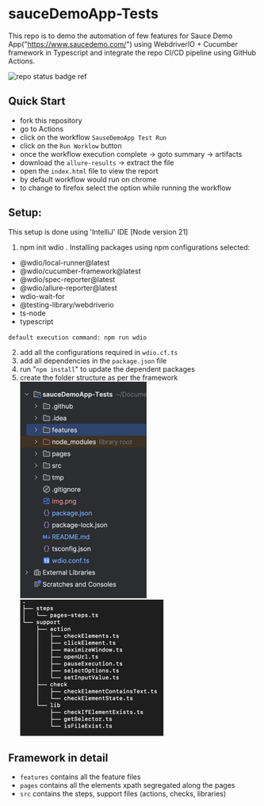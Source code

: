 # sauceDemoApp-Tests

This repo is to demo the automation of few features for Sauce Demo App("https://www.saucedemo.com/")
using WebdriverIO + Cucumber framework in Typescript and integrate the repo CI/CD pipeline using GitHub Actions.

![repo status badge ref](https://github.com/alekyasdet/sauceDemoApp-Tests/actions/workflows/testRun.yml/badge.svg)

## Quick Start

- fork this repository
- go to Actions
- click on the workflow `SauseDemoApp Test Run`
- click on the `Run Worklow` button
- once the workflow execution complete -> goto summary -> artifacts
- download the `allure-results` -> extract the file
- open the `index.html` file to view the report
- by default workflow would run on chrome
- to change to firefox select the option while running the workflow

## Setup:

This setup is done using 'IntelliJ' IDE
[Node version 21]

1. npm init wdio .
   Installing packages using npm
   configurations selected:

- @wdio/local-runner@latest
- @wdio/cucumber-framework@latest
- @wdio/spec-reporter@latest
- @wdio/allure-reporter@latest
- wdio-wait-for
- @testing-library/webdriverio
- ts-node
- typescript

`default execution command: npm run wdio`

2. add all the configurations required in `wdio.cf.ts`
3. add all dependencies in the `package.json` file
4. run "`npm install`" to update the dependent packages
5. create the folder structure as per the framework  
   ![img_1.png](img_1.png)![img.png](img.png)

## Framework in detail

- `features` contains all the feature files
- `pages` contains all the elements xpath segregated along the pages
- `src` contains the steps, support files (actions, checks, libraries)
